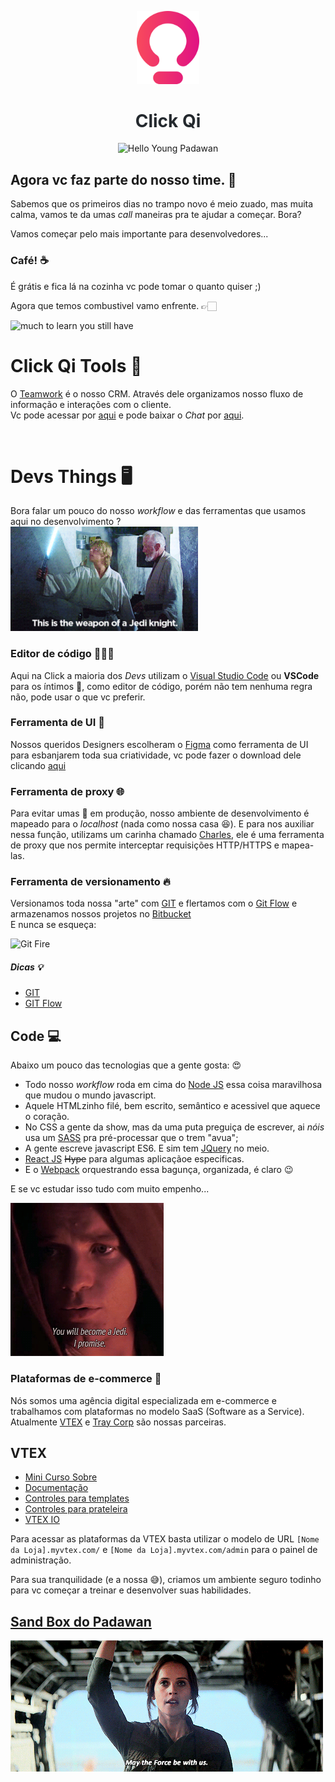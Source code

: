 <p align="center" style="margin-bottom:10px;">
  <a href="https://www.clickqi.com.br/" target="_blank" rel="noopener noreferrer">
    <img width="100" src="https://raw.githubusercontent.com/ClickQi/hello-young-padawan/master/img/Q.png" alt="Click Qi logo">
  </a>
  <h1 align="center" style="color: #24292e;">Click Qi</h1>
</p>

<p align="center" style="margin-bottom:10px;margin-top:10px;">
   <img width="400" src="https://media.makeameme.org/created/hello-young-padawan.jpg" alt="Hello Young Padawan">
</p>

## Agora vc faz parte do nosso time. 🥳

Sabemos que os primeiros dias no trampo novo é meio zuado, mas muita calma, vamos te da umas _call_ maneiras pra te ajudar a começar.
Bora?

Vamos começar pelo mais importante para desenvolvedores...

### Café! ☕️
É grátis e fica lá na cozinha vc pode tomar o quanto quiser ;)

Agora que temos combustivel vamo enfrente. 👉🏻

![much to learn you still have](https://media.giphy.com/media/3ohuAxV0DfcLTxVh6w/giphy.gif)


# Click Qi Tools 🤘
O [Teamwork](https://www.teamwork.com/) é o nosso CRM. Através dele organizamos nosso fluxo de informação e interações com o cliente.<br />
Vc pode acessar por [aqui](http://teamwork.clickqi.com.br/) e pode baixar o _Chat_ por [aqui](https://www.teamwork.com/chat/apps/#for_windows).

<br />

# Devs Things 🖥️

Bora falar um pouco do nosso _workflow_ e das ferramentas que usamos aqui no desenvolvimento ?<br/>
<img width="300" src="https://raw.githubusercontent.com/ClickQi/hello-young-padawan/master/img/jedi-weapon.gif" alt="Click Qi Tools">
<br/>

### Editor de código  👩🏻‍💻
Aqui na Click a maioria dos _Devs_ utilizam o [Visual Studio Code](https://code.visualstudio.com/) ou **VSCode** para os íntimos 🥰, como editor de código, porém não tem nenhuma regra não, pode usar o que vc preferir.

### Ferramenta de UI 🦄
Nossos queridos Designers escolheram o [Figma](https://www.figma.com) como ferramenta de UI para esbanjarem toda sua criatividade, vc pode fazer o download dele clicando [aqui](https://www.figma.com/downloads/)

### Ferramenta de proxy 🌐
Para evitar umas 💩 em produção, nosso ambiente de desenvolvimento é mapeado para o _localhost_ (nada como nossa casa 😆). E para nos auxiliar nessa função, utilizams um carinha chamado [Charles](https://www.charlesproxy.com/), ele é uma ferramenta de proxy que nos permite interceptar requisições HTTP/HTTPS e mapea-las.

### Ferramenta de versionamento 🔥
Versionamos toda nossa "arte" com [GIT](https://git-scm.com/) e flertamos com o [Git Flow](http://danielkummer.github.io/git-flow-cheatsheet/index.pt_BR.html) e armazenamos nossos projetos no [Bitbucket](https://bitbucket.org/)<br/>
E nunca se esqueça:

<p align="left" style="margin-bottom:10px;margin-top:10px;">
   <img width="200" src="https://raw.githubusercontent.com/milaniromulo/hello-young-padawan/master/img/git-fire.png" alt="Git Fire">
</p>

##### Dicas 💡
* [GIT](https://www.hostinger.com.br/tutoriais/tutorial-do-git-basics-introducao/)
* [GIT Flow](https://medium.com/trainingcenter/utilizando-o-fluxo-git-flow-e63d5e0d5e04)


## Code 💻
Abaixo um pouco das tecnologias que a gente gosta: 😍

* Todo nosso _workflow_ roda em cima do [Node JS](https://nodejs.org/en/) essa coisa maravilhosa que mudou o mundo javascript.
* Aquele HTMLzinho filé, bem escrito, semântico e acessivel que aquece o coração.
* No CSS a gente da show, mas da uma puta preguiça de escrever, ai _nóis_ usa um [SASS](https://sass-lang.com/guide) pra pré-processar que o trem "avua"; 
* A gente escreve javascript ES6. E sim tem [JQuery](https://jquery.com/) no meio.
* [React JS](https://pt-br.reactjs.org/) ~~Hype~~ para algumas aplicaçãoe especificas.
* E o [Webpack](https://webpack.js.org/) orquestrando essa bagunça, organizada, é claro 😉


E se vc estudar isso tudo com muito empenho...

<p align="left" style="margin-bottom:10px;margin-top:10px;">
   <img   src="https://raw.githubusercontent.com/ClickQi/hello-young-padawan/master/img/you-will-become-a-jedi.gif" alt="you will become a jedi">
</p>

### Plataformas de e-commerce 🛒
Nós somos uma agência digital especializada em e-commerce e trabalhamos com plataformas no modelo SaaS (Software as a Service). Atualmente [VTEX](https://www.vtex.com/) e [Tray Corp](https://www.traycorp.com.br/) são nossas parceiras.

## VTEX
* [Mini Curso Sobre](https://www.udemy.com/course/vtex-um-guia-completo-sobre-a-plataforma/)
* [Documentação](https://help.vtex.com/developer-docs)
* [Controles para templates](https://help.vtex.com/tutorial/lista-de-controles-para-templates?locale=pt)
* [Controles para prateleira](https://help.vtex.com/tutorial/controles-do-template-de-prateleira?locale=pt)
* [VTEX IO](https://help.vtex.com/tracks/vtex-io-getting-started?locale=pt)

Para acessar as plataformas da VTEX basta utilizar o modelo de URL `[Nome da Loja].myvtex.com/` e `[Nome da Loja].myvtex.com/admin` para o painel de administração.

Para sua tranquilidade (e a nossa 😅), criamos um ambiente seguro todinho para vc começar a treinar e desenvolver suas habilidades.

## [Sand Box do Padawan](https://sandboxpadawan.myvtex.com/)

<p align="left" style="margin-bottom:10px;margin-top:10px;">
   <img   src="https://raw.githubusercontent.com/ClickQi/hello-young-padawan/master/img/may-the-force.gif" alt="May the force be with us">
</p>
